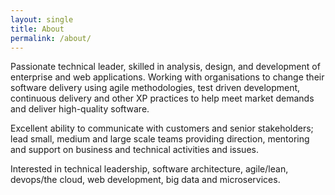 ```yaml
---
layout: single
title: About
permalink: /about/
---
```


Passionate technical leader, skilled in analysis, design, and development of enterprise and web applications. Working with organisations to change their software delivery using agile methodologies, test driven development, continuous delivery and other XP practices to help meet market demands and deliver high-quality software.

Excellent ability to communicate with customers and senior stakeholders; lead small, medium and large scale teams providing direction, mentoring and support on business and technical activities and issues.

Interested in technical leadership, software architecture, agile/lean, devops/the cloud, web development, big data and microservices.
